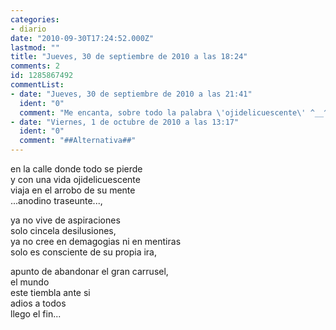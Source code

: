 ```yaml
---
categories:
- diario
date: "2010-09-30T17:24:52.000Z"
lastmod: ""
title: "Jueves, 30 de septiembre de 2010 a las 18:24"
comments: 2
id: 1285867492
commentList:
- date: "Jueves, 30 de septiembre de 2010 a las 21:41"
  ident: "0"
  comment: "Me encanta, sobre todo la palabra \'ojidelicuescente\' ^__^"
- date: "Viernes, 1 de octubre de 2010 a las 13:17"
  ident: "0"
  comment: "##Alternativa##"
---
```


en la calle donde todo se pierde  
y con una vida ojidelicuescente  
viaja en el arrobo de su mente  
...anodino traseunte...,  
  
ya no vive de aspiraciones  
solo cincela desilusiones,  
ya no cree en demagogias ni en mentiras  
solo es consciente de su propia ira,  
  
apunto de abandonar el gran carrusel,   
el mundo  
este tiembla ante si  
adios a todos   
llego el fin...